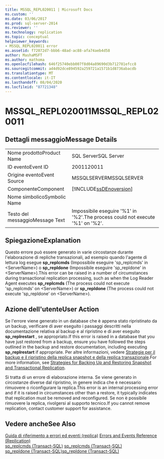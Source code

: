 ```yaml
---
title: MSSQL_REPL020011 | Microsoft Docs
ms.custom: ''
ms.date: 03/06/2017
ms.prod: sql-server-2014
ms.reviewer: ''
ms.technology: replication
ms.topic: conceptual
helpviewer_keywords:
- MSSQL_REPL020011 error
ms.assetid: f72072d7-bbb6-48ad-ac88-afa74aeb4d58
author: MashaMSFT
ms.author: mathoma
ms.openlocfilehash: 646f25740ebb007f8d04a89690d3b712781efcc8
ms.sourcegitcommit: ad4d92dce894592a259721a1571b1d8736abacdb
ms.translationtype: MT
ms.contentlocale: it-IT
ms.lasthandoff: 08/04/2020
ms.locfileid: "87721348"
---
```

# <a name="mssql_repl020011"></a><span data-ttu-id="06e8f-102">MSSQL_REPL020011</span><span class="sxs-lookup"><span data-stu-id="06e8f-102">MSSQL_REPL020011</span></span>
    
## <a name="message-details"></a><span data-ttu-id="06e8f-103">Dettagli messaggio</span><span class="sxs-lookup"><span data-stu-id="06e8f-103">Message Details</span></span>  
  
|||  
|-|-|  
|<span data-ttu-id="06e8f-104">Nome prodotto</span><span class="sxs-lookup"><span data-stu-id="06e8f-104">Product Name</span></span>|<span data-ttu-id="06e8f-105">SQL Server</span><span class="sxs-lookup"><span data-stu-id="06e8f-105">SQL Server</span></span>|  
|<span data-ttu-id="06e8f-106">ID evento</span><span class="sxs-lookup"><span data-stu-id="06e8f-106">Event ID</span></span>|<span data-ttu-id="06e8f-107">20011</span><span class="sxs-lookup"><span data-stu-id="06e8f-107">20011</span></span>|  
|<span data-ttu-id="06e8f-108">Origine evento</span><span class="sxs-lookup"><span data-stu-id="06e8f-108">Event Source</span></span>|<span data-ttu-id="06e8f-109">MSSQLSERVER</span><span class="sxs-lookup"><span data-stu-id="06e8f-109">MSSQLSERVER</span></span>|  
|<span data-ttu-id="06e8f-110">Componente</span><span class="sxs-lookup"><span data-stu-id="06e8f-110">Component</span></span>|[!INCLUDE[ssDEnoversion](../../includes/ssdenoversion-md.md)]|  
|<span data-ttu-id="06e8f-111">Nome simbolico</span><span class="sxs-lookup"><span data-stu-id="06e8f-111">Symbolic Name</span></span>||  
|<span data-ttu-id="06e8f-112">Testo del messaggio</span><span class="sxs-lookup"><span data-stu-id="06e8f-112">Message Text</span></span>|<span data-ttu-id="06e8f-113">Impossibile eseguire '%1' in '%2'.</span><span class="sxs-lookup"><span data-stu-id="06e8f-113">The process could not execute '%1' on '%2'.</span></span>|  
  
## <a name="explanation"></a><span data-ttu-id="06e8f-114">Spiegazione</span><span class="sxs-lookup"><span data-stu-id="06e8f-114">Explanation</span></span>  
 <span data-ttu-id="06e8f-115">Questo errore può essere generato in varie circostanze durante l'elaborazione di repliche transazionali, ad esempio quando l'agente di lettura log esegue **sp_replcmds** (Impossibile eseguire 'sp_replcmds' in \<ServerName>) o **sp_repldone** (Impossibile eseguire 'sp_repldone' in \<ServerName>).</span><span class="sxs-lookup"><span data-stu-id="06e8f-115">This error can be raised in a number of circumstances during transactional replication processing, such as when the Log Reader Agent executes **sp_replcmds** (The process could not execute 'sp_replcmds' on \<ServerName>) or **sp_repldone** (The process could not execute 'sp_repldone' on \<ServerName>).</span></span>  
  
## <a name="user-action"></a><span data-ttu-id="06e8f-116">Azione dell'utente</span><span class="sxs-lookup"><span data-stu-id="06e8f-116">User Action</span></span>  
 <span data-ttu-id="06e8f-117">Se l'errore viene generato in un database che è appena stato ripristinato da un backup, verificare di aver eseguito i passaggi descritti nella documentazione relativa al backup e al ripristino e di aver eseguito **sp_replrestart** , se appropriato.</span><span class="sxs-lookup"><span data-stu-id="06e8f-117">If this error is raised in a database that you have just restored from a backup, ensure you have followed the steps outlined in the backup and restore documentation, including executing **sp_replrestart** if appropriate.</span></span> <span data-ttu-id="06e8f-118">Per altre informazioni, vedere [Strategie per il backup e il ripristino della replica snapshot e della replica transazionale](administration/strategies-for-backing-up-and-restoring-snapshot-and-transactional-replication.md).</span><span class="sxs-lookup"><span data-stu-id="06e8f-118">For more information, see [Strategies for Backing Up and Restoring Snapshot and Transactional Replication](administration/strategies-for-backing-up-and-restoring-snapshot-and-transactional-replication.md).</span></span>  
  
 <span data-ttu-id="06e8f-119">Si tratta di un errore di elaborazione interna. Se viene generato in circostanze diverse dal ripristino, in genere indica che è necessario rimuovere o riconfigurare la replica.</span><span class="sxs-lookup"><span data-stu-id="06e8f-119">This error is an internal processing error and if it is raised in circumstances other than a restore, it typically indicates that replication must be removed and reconfigured.</span></span> <span data-ttu-id="06e8f-120">Se non è possibile rimuovere la replica, rivolgersi al supporto tecnico.</span><span class="sxs-lookup"><span data-stu-id="06e8f-120">If you cannot remove replication, contact customer support for assistance.</span></span>  
  
## <a name="see-also"></a><span data-ttu-id="06e8f-121">Vedere anche</span><span class="sxs-lookup"><span data-stu-id="06e8f-121">See Also</span></span>  
 <span data-ttu-id="06e8f-122">[Guida di riferimento a errori ed eventi &#40;replica&#41;](errors-and-events-reference-replication.md) </span><span class="sxs-lookup"><span data-stu-id="06e8f-122">[Errors and Events Reference &#40;Replication&#41;](errors-and-events-reference-replication.md) </span></span>  
 <span data-ttu-id="06e8f-123">[sp_replcmds &#40;Transact-SQL&#41;](/sql/relational-databases/system-stored-procedures/sp-replcmds-transact-sql) </span><span class="sxs-lookup"><span data-stu-id="06e8f-123">[sp_replcmds &#40;Transact-SQL&#41;](/sql/relational-databases/system-stored-procedures/sp-replcmds-transact-sql) </span></span>  
 [<span data-ttu-id="06e8f-124">sp_repldone &#40;Transact-SQL&#41;</span><span class="sxs-lookup"><span data-stu-id="06e8f-124">sp_repldone &#40;Transact-SQL&#41;</span></span>](/sql/relational-databases/system-stored-procedures/sp-repldone-transact-sql)  
  
  
